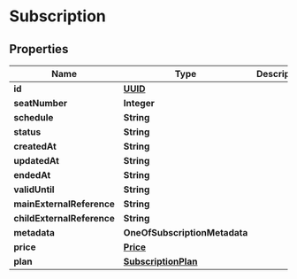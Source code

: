 # Subscription

## Properties
Name | Type | Description | Notes
------------ | ------------- | ------------- | -------------
**id** | [**UUID**](UUID.md) |  |  [optional]
**seatNumber** | **Integer** |  |  [optional]
**schedule** | **String** |  |  [optional]
**status** | **String** |  |  [optional]
**createdAt** | **String** |  |  [optional]
**updatedAt** | **String** |  |  [optional]
**endedAt** | **String** |  |  [optional]
**validUntil** | **String** |  |  [optional]
**mainExternalReference** | **String** |  |  [optional]
**childExternalReference** | **String** |  |  [optional]
**metadata** | **OneOfSubscriptionMetadata** |  |  [optional]
**price** | [**Price**](Price.md) |  |  [optional]
**plan** | [**SubscriptionPlan**](SubscriptionPlan.md) |  |  [optional]
